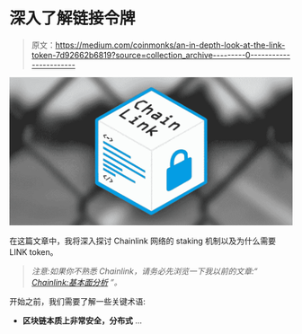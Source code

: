 # 深入了解链接令牌

> 原文：<https://medium.com/coinmonks/an-in-depth-look-at-the-link-token-7d92662b6819?source=collection_archive---------0----------------------->

![](img/a3f1fe868ff2d11ac1210e59d519eb1e.png)

在这篇文章中，我将深入探讨 Chainlink 网络的 staking 机制以及为什么需要 LINK token。

> *注意:如果你不熟悉 Chainlink，请务必先浏览一下我以前的文章:“* [*Chainlink:基本面分析*](https://link.medium.com/tdilTMoEH0) *”。*

开始之前，我们需要了解一些关键术语:

*   **区块链本质上非常安全，分布式** …